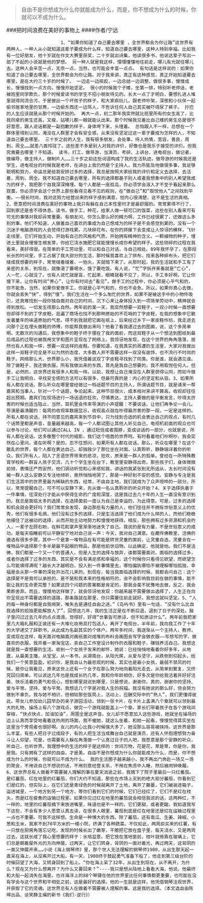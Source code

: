 > 自由不是你想成为什么你就能成为什么，而是，你不想成为什么的时候，你就可以不成为什么。

###把时间浪费在美好的事物上
####作者/宁远

						1、“如果你知道了自己要去哪里 ，全世界都会为你让路”这世界有两种人，一种人从小就知道这辈子要成为什么样，知道自己要去哪里，这种人特别幸福。比如我有一位好朋友，他十岁就在作文大赛里获奖，二十岁就出诗集，他读很多书，他说这辈子写出一部了不起的小说就是他的梦想。 另一种人就是我这样，懵懵懂懂地往前走，哪儿有光就往哪儿去。这种人会辛苦一点，无奈一点，当然，也可能会丰富一点点。 有句话是这样说的：如果你知道了自己要去哪里，全世界都会为你让路。对于我来讲，真正有这种感觉，真正开始知道要去哪里，是在大约三十岁的时候了。 一边走一边摔跤，一边总结一边调整，做很多事，慢慢成长，慢慢找到一点方向，慢慢开始坚定。 很小的时候我个子矮，坐第一排，特别听老师话，老被班里同学欺负，那个时候爱读书的学生不招小朋友待见的。长大一点了才明白，要想扎进人堆里就得同流合污，于是做出一个坏孩子的样子，和大家疯玩儿，跟老师吵架，深夜和小伙伴一起偷邻居家地里的甘蔗，一边偷东西还一边骂人，不告诉任何人自己其实被吓得尿了裤子。 拧巴的人生应该就是从那个时候开始的。 再大一点，初二那年我突然就比班里所有的女生高了，比我同桌的男生还高，又瘦，站哪儿都一眼就能认出来。那个时候我见着比自己矮的男生总是很不好意思，跟人说话都是一副抱歉的样子，身体垮下来，头埋着。 总怕跟人不一样，总想在一个群体里得到认同，淹没在人群里才会有安全感，从来没有坚定过这一辈子要成为怎样的人，不知道自己要去哪里。 三十岁之前的人生，我有很多朋友，会处事，待人热情，宽容，善良，周到，周全……就差八面玲珑了。这些差不多是别人对我的评价，好像也是我乐于接受的评价。但我究竟要去哪里？不知道。 读书，打工，做导游，当演员，考研，上讲台，进电视台，做记者，做编导，做主持人，做制片人……三十岁之前这些词语构成了我的生活轨迹。做导游的时候我还是学生，进电视台的时候我是老师，在讲台上我仍然是个主持人，我力所能及地做很多事，我足够聪明和努力，命运总是给我安排过多的选择，我总是按照大家给我的评价和定义去选择，去活着，周到，周全。我不知道自己要去哪里，所有的选择都基于别人或者我想象中的别人希望我成为的样子，我把那个自我深深掩埋。每个人都是一座孤岛，你必须学会溶入才不至于看起来那么寂寞，你必须学会这个世界上那些看得见看不见的规则，在“做自己”和“取悦他人”之间找到平衡。——很长时间，我对这努力经营出来的样子感到满意，但内心很清楚，这不是生活的真相。2、愿意把时间浪费在美好的事物上我只有躲在自己本性里时才是最舒服的。常常累得不行了，回到家还是舍不得休息。读书，做手工，种花，给家人做一顿可口的饭菜，这些在别人看来可有可无的事情对我却异常重要。有朋友问，你怎么那么好的精力啊，工作已经很累了，还做这么多别的事。他们不知道，人做着自己喜欢的事成为自己想成为的样子是不会感觉到累的。没有一个沉迷于电脑游戏的人会觉得打游戏累。几块碎花布，在你的拼接下会变成让人惊讶的模样，飞针走线里，它们开始生动，开始有自己的风格和气质，开始拥有精神的含义。一颗植物的种子，埋进土里就会慢慢生根发芽，你给它浇水施肥它就能慢慢长成你希望的样子。这些琐碎的过程在我看来，美好得很。在简单的手工劳动里，可以和自己对话，与自己相处。09年我怀孕了，在那段长长的时间里，手工占据了我大部分的生活，那时候我喜欢上了拼布，找来各种碎布头，把它们缝成我想要的样子，常常缝着缝着，一抬头，天就暗下来了。从那时起，我的生活就和手工有了亲密的关系，到现在，就像渴了要喝水，饿了要吃饭。有人说，“忙”字拆开来看就是“亡心”，人一忙，心就没了。也有人说忙就是盲，忙起来，眼睛就看不见了，所以，手工多好啊，它让你慢下来，让你有时间“养心”，让你有时间去“看见”。做手工的过程中，你必须是心平气和的，你不能急，当然，如果你爱做手工，你就是心平气和的，你也不会急。所以，如果你真心去做，你就会丢失“快”，得到“慢”。我们生活在一个多么匆忙的世界，如果不是被这手中的小物件吸引，还真难找到一段你独自面对自己的时间，沉下心来让身体投入到一项简单劳动中，精神就会得到放松。一切发生得那么自然。两年前的某一天，我突然想要一双鞋子，一双小时候一直想要但却得不到的丁字皮鞋。逛遍了商场也找不到那种原始的不花哨的丁字皮鞋，在我的想象中它散发着童年的味道原始的气息。得不到我就把它画在纸上，后来经过乡下一家皮鞋作坊，我走进去问那个正在埋头做鞋的师傅，你能帮我做出来吗？他看了看我递过去的图画，说，这个多简单啊。无数次的沟通后，我想象中的鞋子终于摆在了我的面前，而这双鞋子从一个想法到图纸到最后成品的过程也被我用文字和图片呈现在了网络上。我惊讶地发现，在这个世界的角角落落，居然也有人和我一样，想要一双这样的皮鞋。你要知道，在我真实的周遭的生活里，大家对我做出这样一双鞋子完全是不以为然的态度，大多数人并不需要这样一双没有装饰，也不流行不时尚的鞋子。网络那么大，世界那么小，我凭借着这双丁字皮鞋寻找到了同类。你是谁，就会遇见谁。除了做鞋子，我还做衣服，所有我做出来的东西，首先是我自己想要的，我不用取悦任何人。但是，必然的，这世界还有很多人和我一样。以前，我想让自己淹没在人群里获得认同，而如今做手工让我明白，寻找安全感的方法可以有很多，但最可靠的是：内心的坚定和从容。3、如果所有人都在说话，那么听众在哪里曾经做过一档话题节目的主持人，所谓话题节目，就是请来一帮嘉宾和当事人，针对一个个话题，争论起来。这种节目很火，成本相对来讲不算高，收视却往往超出预期。嘉宾们在现场进行一场话语的狂欢，尽情表达，主持人要做的是平衡发言，吵得太厉害的时候也适当阻止，当然，耳机里会传来导演的小声提醒：不要说话，让他们再争论一会儿。导演是最清醒的：每周的收视率数据显示，收视高点就在吵得最厉害的那一段，一定是这样的。所有人都在说话，持不同意见的嘉宾来到节目中，只为找到合适的机会表达自己的观点，有时几个话筒里都是声音，音量越来越高，每一个人都试图让其他人听见自己，电视机前面的观众也可以参与讨论，他们可以通过CALL IN ，通过短信或者围脖，变成谈话的一部分，也就是说，所有人都在说话。这多像整个时代的缩影，我们这个喧嚣的世界呵。有时看着他们吵啊吵，我会突然在心里问，谁在听啊？是的，忍不住想问，如果所有人都在说话，那么，听众在哪里？在这个散乱的世界，每个人都在表达自己，却独独少了那位坐在对面，认真聆听，静静端详着你的听众。我们所有人，陷入了言语世界带来的悲凉，狂欢，原来是一群人的孤单。曾经在一所特殊教育学校和一群盲人孩子交流，几十个学生坐在台下，教室里安静得出奇。那些孩子们，身体微微前倾，表情庄严而安然，他们调动听觉和心来感知我，讲话的我紧张到无所适从，太长时间没有被一群人这么安静又专注地倾听，竟然悄悄地哭了，那是一种好到不安的感觉。安静与专注是我们生活其中的世界里最为稀缺的东西，经常，不由自主地，我们就成为了众声喧哗的一部分。所以，常常提醒自己，可不可以安静下来，先从做一名认真聆听的听众开始？4、关于选择执着于一件事情，往深处行才能从中获得生命的广度和深度，这是我过去几十年的人生一直没有意识到的。我总是面临太多的选择，在选择面前一度认为自己是幸运的，为此得意。可是，过多的选择和机会就会更好吗？我们常常会发现，身边那些有力量的人，他们往往并不拥有世俗意义上的优秀，他们有很多毛病，他们没有过多的选择，只是生活选择了他们成为什么样的人，而他们稳稳地接住了这被动的选择，从而开始主动地努力和慢慢地获得。相反，那些拥有过多资源和机会的人，一辈子左顾右盼，在鲜花和掌声里渐渐地迷失了自己。我说的是有力量，不是世俗意义的成功。是每天临睡前可以平静安宁地对自己说一声：今天，我对自己满意。在藏传佛教里，活佛的遴选有很多步骤，其中一个是拿一堆物品在有可能是转世灵童的面前，让灵童自选，灵童会在一堆物品中选择那个多半是最不起眼的物品，那是他前世旧物。以此确定，他就是他。我们不是活佛，我们都是一个又一个的普通人，但是人生的选择与放弃，谁都需要面对。面临的选择过多，或者你选择了过多的东西，其实是不会有满足感和幸福的，这个时候你只看得见欲望，而欲望怎么可能填得满呢？越长大才越明白，投入到一件事情里去，哪怕偏执哪怕不被理解哪怕孤独，幸福是会从那一件事的深处开出花儿来的。到现在，每当我面临选择的时候，我都会问自己：这个选择是不是我可以承担的，是不是和我本来的性格相符的，会不会影响我目前在做的事情，能不能让我的生命更完整？如果这四个问题的答案都是肯定的，那我会毫不犹豫地去做，反之，我会果断舍弃。而且，慢慢地这样做了，就会惊讶地发现：你越来越不需要做出选择了，人生正在向你呈现出不需要选择的道路，那条路就在那里，你只需要往前走就好。我想这就叫坚定。5、“人的每一种身份都是自我绑架，唯失去是通往自由之途。”《岛屿书》里有一句话，“没有什么比自我选择的孤独更能解放人了”，回想这几年，我的生活正是在不断后退，退到了日子的深处。脑子里闪过过去几年的点点滴滴，觉得好，好得“世事皆可原谅，但不知原谅什么”。两年前我把家里几大箱礼服和正装还有一大堆化妆用具打包送人，离开了电视台，半年前，我向我工作了十年的大学递交了辞职书，从此成为名副其实的个体户。两年多时间，我逐渐从一个主持人，教师，变成现在这样，每天面对电脑面对画纸面对成堆的布料会画图会写字会做衣服——写想写的字，做喜欢的衣服。我开着一家淘宝店，卖自己工作室设计制作的衣服和鞋子，赚钱养活自己。我想这就是我一直想要的生活。收到一个女孩子发来的邮件，她说：已经悄悄地看着你好多年，从地震，从最美主播，从宝宝，从一本书，从湖南台，从阳光房，从爱与坚守，从跌倒到仰起头，给我们一个笑意盈盈。初识你，是我自认为最悲观的时候，其实也是最小女孩，最弱不禁风的时候，是你让我看见，原来这世上还有一个女子在那么努力地向着阳光走去，从简单到繁复，又终究回归简单。可以说这几年也是我成长的几年，我和你年龄相仿，好多次是你给我活着并好好活着、快乐活着的勇气和信心，想到哪里就说到哪里，只是想说，谢谢你，真的，谢谢你的坚持、爱与平常。坚持、爱与平常。我想这几个字是对我人生的祝福。我没有她说的那么好，但会努力做到不辜负。我与她不相识，但相较那些饭局上，活动上，应酬交际中的“熟人”，我们更懂得彼此。带女儿参加幼儿园举办的亲子游园活动，领到一张卡片，在卡片上盖满八个章就可以领到最大的礼物，操场上有八个游戏点，做完一个游戏就能盖上一个章。家长们带着孩子在各个游戏间穿梭，“快点快点，加油加油”，周围全是这声音。女儿却不愿意加入这些游戏，她就坐在操场的边上认真而享受地看着这热闹的场面，我不催她，就这么坐着，和她一起看，慢慢觉得其实坐在这里当个旁观者也很好啊。女儿的内心比我小时候强大多了，她没那么容易被挟持。这世界是那么丰富，有些人把日子过成段子，有的人把生活当成舞台自己就是演员，还有人怀抱理想努力奋斗让人仰望，可是，也需要有人躲在角落做一个认真过日子的人吧，我愿意是那个安静的听众，听自己，也听世界。我理想中的生活的样子是这样的：世间万物，花是花，草是草，你是你，我是我。只有拥有了这样的自由，才是美。自由不是你想成为什么你就能成为什么，而是，你不想成为什么的时候，你就可以不成为什么。 我的生活圈子越来越小，我不再出门奔赴一场又一场的聚会，不用说自己不想说的话，不用刻意经营关系，不用在焦虑中入睡，然后被闹钟唤醒。6、这世界总有人做着不需要被人理解的事在夏天消逝之前，我摘下了院子里最后一只红番茄。是红蕃茄，红在地里的红蕃茄，你们大约不知道，那些在市场上买到的绝大部分蕃茄，你看到它们是红的，但实际上，在它们还是青绿色的时候就离开了土地，离开了藤蔓，它们被装进箱子，运进城里，一个地方到另一个地方，等你们看到它们的时候，它们已经红了，它们不是红在枝头，而是红在疲惫的运输过程里。如果你见过红在地里的蕃茄就会相信我说的话，这两种红，不一样的，地里的红蕃茄摘下来放进嘴里，味道也是不一样的，它们更甜，或者更酸。我知道我写下这些，不会有多少人愿意认真去读，在很多人眼里，蕃茄到底是红在地里还是红在运输过程里一点也不重要。可我不这样想。生命是一种博大的东西。除了蕃茄，还有南瓜、生姜、辣椒、小葱和玉米，我家不到70平方米的一楼小院，挤满了各种蔬菜。不仅如此，两周前买来的红薯，有一只放在厨房角落忘记吃，发现的时候长出了嫩芽，干脆把它放在盘子里，每天浇水，又是两周过去，这就长成了我心里想要的样子：水培盆景。把它放在落地窗前，枝叶就倚靠在玻璃上，它们总是朝着屋外光的方向伸展，过两天，让它们转身，背阴的一面对着光，再过两天，这背阴的一面又伸展开来……小说《海上钢琴师》里，那个世人无法理解的钢琴师1900，从出生那天起一直呆在海上，从没离开过大船，有一天，1900终于鼓起勇气准备下船了，他走到第三级台阶的时候回望了大海，又转身回到了船上。“你在海上呆了32年，从出生到现在，从不离开，为什么？现在又为什么想离开？为什么又要回来？”----我只是想从陆地上看看大海，他说。他最终和大船一起消失在海里。也许海洋上的88个琴键在他的世界里比任何事情都更重要，也可能在没有学会与这个世界和平相处之前，这是最好的选择。他的一生就是这样，他凭借钢琴注视世界，并获取了它的灵魂。这世界总有人在做着不需要被人理解的事。这是我的选择。（本文选自由陈坤出品、谈笑静主编的新书《我们·逆行》） 